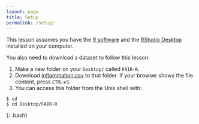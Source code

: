 ```yaml
---
layout: page
title: Setup
permalink: /setup/
---
```


This lesson assumes you have the [R software](https://cran.r-project.org/mirrors.html) and the [RStudio Desktop](https://www.rstudio.com/products/rstudio/download/) installed on your computer.

You also need to download a dataset to follow this lesson:

1. Make a new folder on your `Desktop/` called `FAIR-R`.
1. Download [inflammation.csv](https://raw.githubusercontent.com/TIBHannover/FAIR-R/gh-pages/_episodes_rmd/inflammation.csv) to that folder. If your browser shows the file content, press `CTRL`+`S`.
4. You can access this folder from the Unix shell with:

~~~
$ cd
$ cd Desktop/FAIR-R
~~~
{: .bash}
